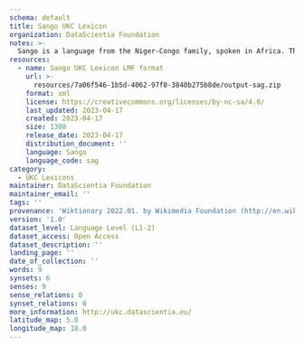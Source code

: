 ```yaml
---
schema: default
title: Sango UKC Lexicon
organization: DataScientia Foundation
notes: >-
  Sango is a language from the Niger-Congo family, spoken in Africa. The UKC Lexicon of Sango is represented as a lexico-semantic network. It consists of words, word senses, synsets, as well as sense-level and synset-level relationships.
resources:
  - name: Sango UKC Lexicon LMF format
    url: >-
      resources/7a06f546-1b5d-4062-97f8-3840b275b8de/output-sag.zip
    format: xml
    license: https://creativecommons.org/licenses/by-nc-sa/4.0/
    last_updated: 2023-04-17
    created: 2023-04-17
    size: 1308
    release_date: 2023-04-17
    distribution_document: ''
    language: Sango
    language_code: sag
category:
  - UKC Lexicons
maintainer: DataScientia Foundation
maintainer_email: ''
tags: ''
provenance: 'Wiktionary 2022.01. by Wikimedia Foundation (http://en.wiktionary.org); CogNet 2.1 by Khuyagbaatar Batsuren, National University of Mongolia (http://cognet.ukc.disi.unitn.it); Princeton WordNet 2.1 by Princeton University (https://wordnet.princeton.edu)'
version: '1.0'
dataset_level: Language Level (L1-2)
dataset_access: Open Access
dataset_description: ''
landing_page: ''
date_of_collection: ''
words: 9
synsets: 6
senses: 9
sense_relations: 0
synset_relations: 0
more_information: http://ukc.datascientia.eu/
latitude_map: 5.0
longitude_map: 18.0
---
```

